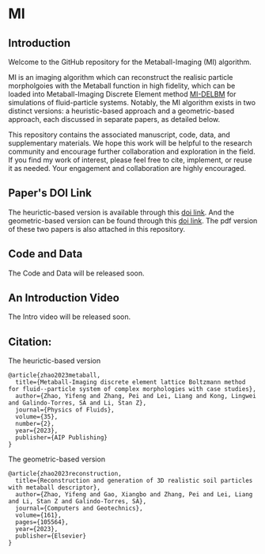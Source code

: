 # MI

## Introduction
Welcome to the GitHub repository for the Metaball-Imaging (MI) algorithm. 

MI is an imaging algorithm which can reconstruct the realisic particle morpholgoies with the Metaball function in high fidelity, which can be loaded into Metaball-Imaging Discrete Element method [MI-DELBM](https://github.com/YifengZhaoo/MI_DELBM) for simulations of fluid-particle systems. Notably, the MI algorithm exists in two distinct versions: a heuristic-based approach and a geometric-based approach, each discussed in separate papers, as detailed below.

This repository contains the associated manuscript, code, data, and supplementary materials. We hope this work will be helpful to the research community and encourage further collaboration and exploration in the field.  If you find my work of interest, please feel free to cite, implement, or reuse it as needed. Your engagement and collaboration are highly encouraged. 

## Paper's DOI Link
The heurictic-based version is available through this [doi link](https://doi.org/10.1063/5.0135834). And the geometric-based version can be found through this [doi link](https://doi.org/10.1016/j.compgeo.2023.105564). The pdf version of these two papers is also attached in this repository.  

## Code and Data
The Code and Data will be released soon. 

## An Introduction Video
The Intro video will be released soon. 

## Citation:
The heurictic-based version
```
@article{zhao2023metaball,
  title={Metaball-Imaging discrete element lattice Boltzmann method for fluid--particle system of complex morphologies with case studies},
  author={Zhao, Yifeng and Zhang, Pei and Lei, Liang and Kong, Lingwei and Galindo-Torres, SA and Li, Stan Z},
  journal={Physics of Fluids},
  volume={35},
  number={2},
  year={2023},
  publisher={AIP Publishing}
}
```

The geometric-based version
```
@article{zhao2023reconstruction,
  title={Reconstruction and generation of 3D realistic soil particles with metaball descriptor},
  author={Zhao, Yifeng and Gao, Xiangbo and Zhang, Pei and Lei, Liang and Li, Stan Z and Galindo-Torres, SA},
  journal={Computers and Geotechnics},
  volume={161},
  pages={105564},
  year={2023},
  publisher={Elsevier}
}
```
